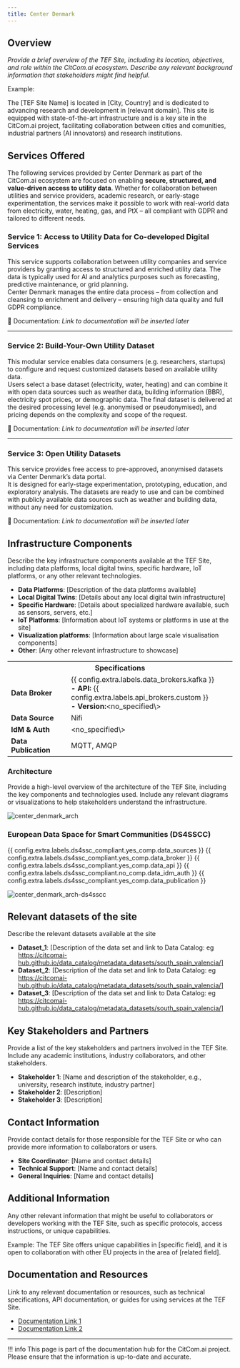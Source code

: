 ```yaml
---
title: Center Denmark
---
```


## Overview

_Provide a brief overview of the TEF Site, including its location, objectives, and role within the CitCom.ai ecosystem. Describe any relevant background information that stakeholders might find helpful._

Example:

The [TEF Site Name] is located in [City, Country] and is dedicated to advancing research and development in [relevant domain]. This site is equipped with state-of-the-art infrastructure and is a key site in the CitCom.ai project, facilitating collaboration between cities and comunities, industrial partners (AI innovators) and research institutions.

## Services Offered

The following services provided by Center Denmark as part of the CitCom.ai ecosystem are focused on enabling **secure, structured, and value-driven access to utility data**. Whether for collaboration between utilities and service providers, academic research, or early-stage experimentation, the services make it possible to work with real-world data from electricity, water, heating, gas, and PtX – all compliant with GDPR and tailored to different needs.

### Service 1: Access to Utility Data for Co-developed Digital Services  
This service supports collaboration between utility companies and service providers by granting access to structured and enriched utility data. The data is typically used for AI and analytics purposes such as forecasting, predictive maintenance, or grid planning.  
Center Denmark manages the entire data process – from collection and cleansing to enrichment and delivery – ensuring high data quality and full GDPR compliance.

📄 Documentation: *Link to documentation will be inserted later*

---

### Service 2: Build-Your-Own Utility Dataset  
This modular service enables data consumers (e.g. researchers, startups) to configure and request customized datasets based on available utility data.  
Users select a base dataset (electricity, water, heating) and can combine it with open data sources such as weather data, building information (BBR), electricity spot prices, or demographic data. The final dataset is delivered at the desired processing level (e.g. anonymised or pseudonymised), and pricing depends on the complexity and scope of the request.

📄 Documentation: *Link to documentation will be inserted later*

---

### Service 3: Open Utility Datasets  
This service provides free access to pre-approved, anonymised datasets via Center Denmark’s data portal.  
It is designed for early-stage experimentation, prototyping, education, and exploratory analysis. The datasets are ready to use and can be combined with publicly available data sources such as weather and building data, without any need for customization.

📄 Documentation: *Link to documentation will be inserted later*


## Infrastructure Components

Describe the key infrastructure components available at the TEF Site, including data platforms, local digital twins, specific hardware, IoT platforms, or any other relevant technologies.

- **Data Platforms**: [Description of the data platforms available]
- **Local Digital Twins**: [Details about any local digital twin infrastructure]
- **Specific Hardware**: [Details about specialized hardware available, such as sensors, servers, etc.]
- **IoT Platforms**: [Information about IoT systems or platforms in use at the site]
- **Visualization platforms**: [Information about large scale visualisation components]
- **Other**: [Any other relevant infrastructure to showcase]

<table>
  <tr>
    <th colspan="2" style="text-align: center;">Specifications</th>
  </tr>
  <tr>
    <td><strong>Data Broker<strong></td>
    <td>
      {{ config.extra.labels.data_brokers.kafka }}<br>
      <strong>- API:</strong> {{ config.extra.labels.api_brokers.custom }}<br>
      <strong>- Version:</strong>&lt;no_specified\>
    </td>
  </tr>
  <tr>
    <td><strong>Data Source<strong></td>
    <td>Nifi</td>
  </tr>
  <tr>
    <td><strong>IdM &amp; Auth<strong></td>
    <td>&lt;no_specified\></td>
  </tr>
  <tr>
    <td><strong>Data Publication<strong></td>
    <td>MQTT, AMQP</td>
  </tr>
</table>

### Architecture

Provide a high-level overview of the architecture of the TEF Site, including the key components and technologies used. Include any relevant diagrams or visualizations to help stakeholders understand the infrastructure.

![center_denmark_arch](./img/center_denmark-arch.png)

### European Data Space for Smart Communities (DS4SSCC)

{{ config.extra.labels.ds4ssc_compliant.yes_comp.data_sources }} {{ config.extra.labels.ds4ssc_compliant.yes_comp.data_broker }} {{ config.extra.labels.ds4ssc_compliant.yes_comp.data_api }} {{ config.extra.labels.ds4ssc_compliant.no_comp.data_idm_auth }} {{ config.extra.labels.ds4ssc_compliant.yes_comp.data_publication }}

![center_denmark_arch-ds4sscc](./img/center_denmark_ds4sscc-arch.svg)

## Relevant datasets of the site

Describe the relevant datasets available at the site

- **Dataset_1**: [Description of the data set and link to Data Catalog: eg https://citcomai-hub.github.io/data_catalog/metadata_datasets/south_spain_valencia/]
- **Dataset_2**: [Description of the data set and link to Data Catalog: eg https://citcomai-hub.github.io/data_catalog/metadata_datasets/south_spain_valencia/]
- **Dataset_3**: [Description of the data set and link to Data Catalog: eg https://citcomai-hub.github.io/data_catalog/metadata_datasets/south_spain_valencia/]

## Key Stakeholders and Partners

Provide a list of the key stakeholders and partners involved in the TEF Site. Include any academic institutions, industry collaborators, and other stakeholders.

- **Stakeholder 1**: [Name and description of the stakeholder, e.g., university, research institute, industry partner]
- **Stakeholder 2**: [Description]
- **Stakeholder 3**: [Description]

## Contact Information

Provide contact details for those responsible for the TEF Site or who can provide more information to collaborators or users.

- **Site Coordinator**: [Name and contact details]
- **Technical Support**: [Name and contact details]
- **General Inquiries**: [Name and contact details]

## Additional Information

Any other relevant information that might be useful to collaborators or developers working with the TEF Site, such as specific protocols, access instructions, or unique capabilities.

Example:
The TEF Site offers unique capabilities in [specific field], and it is open to collaboration with other EU projects in the area of [related field].

## Documentation and Resources

Link to any relevant documentation or resources, such as technical specifications, API documentation, or guides for using services at the TEF Site.

- [Documentation Link 1](#)
- [Documentation Link 2](#)

---

!!! info
    This page is part of the documentation hub for the CitCom.ai project. Please ensure that the information is up-to-date and accurate.

